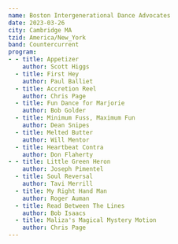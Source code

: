```yaml
---
name: Boston Intergenerational Dance Advocates
date: 2023-03-26
city: Cambridge MA
tzid: America/New_York
band: Countercurrent
program:
- - title: Appetizer
    author: Scott Higgs
  - title: First Hey
    author: Paul Balliet
  - title: Accretion Reel
    author: Chris Page
  - title: Fun Dance for Marjorie
    author: Bob Golder
  - title: Minimum Fuss, Maximum Fun
    author: Dean Snipes
  - title: Melted Butter
    author: Will Mentor
  - title: Heartbeat Contra
    author: Don Flaherty
- - title: Little Green Heron
    author: Joseph Pimentel
  - title: Soul Reversal
    author: Tavi Merrill
  - title: My Right Hand Man
    author: Roger Auman
  - title: Read Between The Lines
    author: Bob Isaacs
  - title: Maliza's Magical Mystery Motion
    author: Chris Page
---
```


